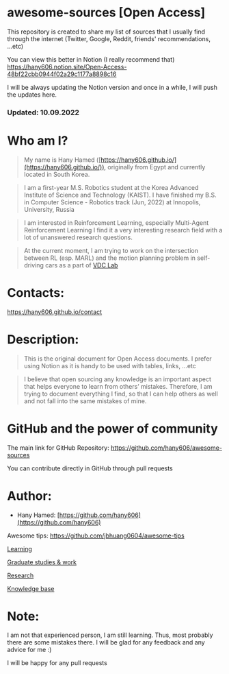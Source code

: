# awesome-sources [Open Access]

This repository is created to share my list of sources that I usually find through the internet (Twitter, Google, Reddit, friends' recommendations, ...etc)

You can view this better in Notion (I really recommend that) https://hany606.notion.site/Open-Access-48bf22cbb0944f02a29c1177a8898c16

I will be always updating the Notion version and once in a while, I will push the updates here.

### Updated: 10.09.2022

# Who am I?

> My name is Hany Hamed ([https://hany606.github.io/](https://hany606.github.io/)), originally from Egypt and currently located in South Korea.
> 

> I am a first-year M.S. Robotics student at the Korea Advanced Institute of Science and Technology (KAIST). I have finished my B.S. in Computer Science - Robotics track (Jun, 2022) at Innopolis, University, Russia
> 

<!-- ![hany.jpg](Open%20Access%208efbf4bf461144b8a8e0b5f4a9f226a5/hany.jpg) -->

> I am interested in Reinforcement Learning, especially Multi-Agent Reinforcement Learning I find it a very interesting research field with a lot of unanswered research questions.
> 

> At the current moment, I am trying to work on the intersection between RL (esp. MARL) and the motion planning problem in self-driving cars as a part of [VDC Lab](http://vdclab.kaist.ac.kr/bbs/board.php?bo_table=sub1_2)
> 

# Contacts:
https://hany606.github.io/contact


# Description:

> This is the original document for Open Access documents. I prefer using Notion as it is handy to be used with tables, links, …etc
> 

> I believe that open sourcing any knowledge is an important aspect that helps everyone to learn from others’ mistakes. Therefore, I am trying to document everything I find, so that I can help others as well and not fall into the same mistakes of mine.
> 

# GitHub and the power of community

The main link for GitHub Repository: https://github.com/hany606/awesome-sources

You can contribute directly in GitHub through pull requests

# Author:

- Hany Hamed: [https://github.com/hany606](https://github.com/hany606)

Awesome tips: https://github.com/jbhuang0604/awesome-tips

[Learning](Open%20Access%208efbf4bf461144b8a8e0b5f4a9f226a5/Learning%204c9062c42f87484c9721362cce2d3367.md)

[Graduate studies & work](Open%20Access%208efbf4bf461144b8a8e0b5f4a9f226a5/Graduate%20studies%20&%20work%20f6fe819015ad4e999e18b5f3622223e4.md)

[Research](Open%20Access%208efbf4bf461144b8a8e0b5f4a9f226a5/Research%20262ac226de724c69ac488aa2fc0c3560.md)

[Knowledge base](Open%20Access%208efbf4bf461144b8a8e0b5f4a9f226a5/Knowledge%20base%20903c4bd05ace4adb864fd58ffb26590e.md)

# Note:

I am not that experienced person, I am still learning. Thus, most probably there are some mistakes there. I will be glad for any feedback and any advice for me :)

I will be happy for any pull requests
